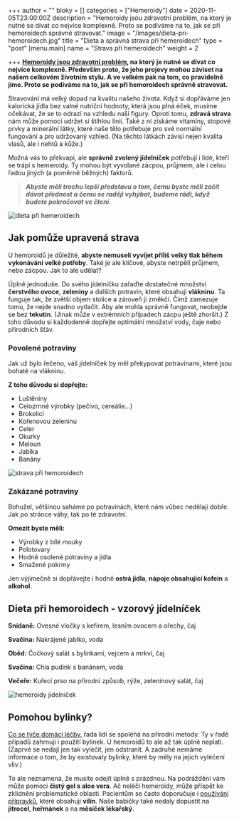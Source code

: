 +++
author = ""
bloky = []
categories = ["Hemeroidy"]
date = 2020-11-05T23:00:00Z
description = "Hemoroidy jsou zdravotní problém, na který je nutné se dívat co nejvíce komplexně. Proto se podíváme na to, jak se při hemoroidech správně stravovat."
image = "/images/dieta-pri-hemoroidech.jpg"
title = "Dieta a správná strava při hemeroidech"
type = "post"
[menu.main]
name = "Strava při hemeroidech"
weight = 2

+++
[**Hemoroidy jsou zdravotní problém**](https://www.nahemeroidy.cz/hemoroidy-vse-co-o-nich-potrebujete-vedet/)**, na který je nutné se dívat co nejvíce komplexně. Především proto, že jeho projevy mohou záviset na našem celkovém životním stylu. A ve velkém pak na tom, co pravidelně jíme. Proto se podíváme na to, jak se při hemoroidech správně stravovat.**

Stravování má velký dopad na kvalitu našeho života. Když si dopřáváme jen kalorická jídla bez valné nutriční hodnoty, která jsou plná éček, musíme očekávat, že se to odrazí na vzhledu naší figury. Oproti tomu, **zdravá strava** nám může pomoci udržet si štíhlou linii. Také z ní získáme vitamíny, stopové prvky a minerální látky, které naše tělo potřebuje pro své normální fungování a pro udržovaný vzhled. (Na těchto látkách závisí nejen kvalita vlasů, ale i nehtů a kůže.)

Možná vás to překvapí, ale **správně zvolený jídelníček** potřebují i lidé, kteří se trápí s hemeroidy. Ty mohou být vyvolané zácpou, průjmem, ale i celou řadou jiných (a poměrně běžných) faktorů.

> **_Abyste měli trochu lepší představu o tom, čemu byste měli začít dávat přednost a čemu se raději vyhýbat, budeme rádi, když budete pokračovat ve čtení._**

![dieta při hemeroidech](/images/strava-pri-hemeroidech.jpg)

## Jak pomůže upravená strava

U hemoroidů je důležité, **abyste nemuseli vyvíjet příliš velký tlak během vykonávání velké potřeby**. Také je ale klíčové, abyste netrpěli průjmem, nebo zácpou. Jak to ale udělat?

Úplně jednoduše. Do svého jídelníčku zařaďte dostatečné množství **čerstvého ovoce**, **zeleniny** a dalších potravin, které obsahují **vlákninu**. Ta funguje tak, že zvětší objem stolice a zároveň ji změkčí. Čímž zamezuje tomu, že nejde snadno vytlačit. Aby ale mohla správně fungovat, neobejde se bez **tekutin**. (Jinak může v extrémních případech zácpu ještě zhoršit.) Z toho důvodu si každodenně dopřejte optimální množství vody, čaje nebo přírodních šťáv.

### Povolené potraviny

Jak už bylo řečeno, váš jídelníček by měl překypovat potravinami, které jsou bohaté na vlákninu.

**Z toho důvodu si dopřejte:**

* Luštěniny
* Celozrnné výrobky (pečivo, cereálie…)
* Brokolici
* Kořenovou zeleninu
* Celer
* Okurky
* Meloun
* Jablka
* Banány

![strava při hemoroidech](/images/povolene-potraviny-hemoroidy.jpg)

### Zakázané potraviny

Bohužel, většinou saháme po potravinách, které nám vůbec nedělají dobře. Jak po stránce váhy, tak po té zdravotní.

**Omezit byste měli:**

* Výrobky z bílé mouky
* Polotovary
* Hodně osolené potraviny a jídla
* Smažené pokrmy

Jen výjimečně si dopřávejte i hodně **ostrá jídla**, **nápoje obsahující kofein** a **alkohol**.

## Dieta při hemoroidech - vzorový jídelníček

**Snídaně:** Ovesné vločky s kefírem, lesním ovocem a ořechy, čaj

**Svačina:** Nakrájené jablko, voda

**Oběd:** Čočkový salát s bylinkami, vejcem a mrkví, čaj

**Svačina:** Chia pudink s banánem, voda

**Večeře:** Kuřecí prso na přírodní způsob, rýže, zeleninový salát, čaj

![hemeroidy jídelníček](/images/hemeroidy-jidelnicek.jpg)

## Pomohou bylinky?

[Co se týče domácí léčby](https://www.nahemeroidy.cz/lecba-a-priznaky-hemoroidu/), řada lidí se spoléhá na přírodní metody. Ty v řadě případů zahrnují i použití bylinek. U hemoroidů to ale až tak úplně neplatí. (Zaprvé se nedají jen tak vyléčit, jen odstranit. A zadruhé nemáme informace o tom, že by existovaly bylinky, které by měly na jejich vyléčení vliv.)

To ale neznamená, že musíte odejít úplně s prázdnou. Na podráždění vám může pomoci **čistý gel s aloe vera**. Ač neléčí hemeroidy, může přispět ke zklidnění problematické oblasti. Pacientům se často doporučuje i [používání přípravků](https://www.nahemeroidy.cz/advance-hemoxin-recenze/), které obsahují **vilín**. Naše babičky také nedaly dopustit na **jitrocel**, **heřmánek** a na **měsíček lékařský**.